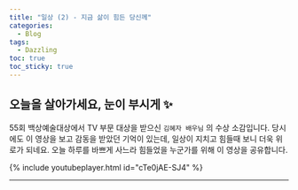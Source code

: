 ```yaml
---
title: "일상 (2) - 지금 삶이 힘든 당신께"
categories:
  - Blog
tags:
  - Dazzling
toc: true
toc_sticky: true
---
```


## 오늘을 살아가세요, 눈이 부시게 ✨

55회 백상예술대상에서 TV 부문 대상을 받으신 `김혜자 배우님` 의 수상 소감입니다. 당시에도 이 영상을 보고 감동을 받았던 기억이 있는데, 일상이 지치고 힘들때 보니 더욱 위로가 되네요. 오늘 하루를 바쁘게 사느라 힘들었을 누군가를 위해 이 영상을 공유합니다.


{% include youtubeplayer.html id="cTe0jAE-SJ4" %}

---